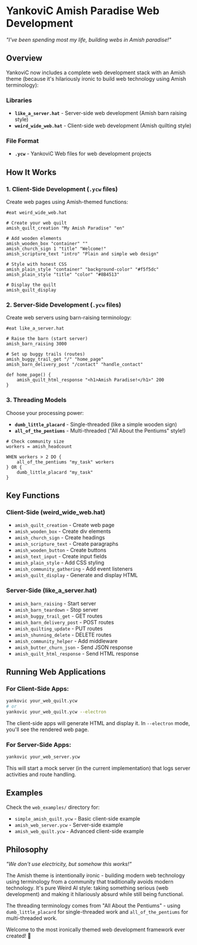 # YankoviC Amish Paradise Web Development

*"I've been spending most my life, building webs in Amish paradise!"*

## Overview

YankoviC now includes a complete web development stack with an Amish theme (because it's hilariously ironic to build web technology using Amish terminology):

### Libraries
- **`like_a_server.hat`** - Server-side web development (Amish barn raising style)
- **`weird_wide_web.hat`** - Client-side web development (Amish quilting style)

### File Format
- **`.ycw`** - YankoviC Web files for web development projects

## How It Works

### 1. Client-Side Development (`.ycw` files)

Create web pages using Amish-themed functions:

```yankovic
#eat weird_wide_web.hat

# Create your web quilt
amish_quilt_creation "My Amish Paradise" "en"

# Add wooden elements
amish_wooden_box "container" ""
amish_church_sign 1 "title" "Welcome!"
amish_scripture_text "intro" "Plain and simple web design"

# Style with honest CSS
amish_plain_style "container" "background-color" "#f5f5dc"
amish_plain_style "title" "color" "#8B4513"

# Display the quilt
amish_quilt_display
```

### 2. Server-Side Development (`.ycw` files)

Create web servers using barn-raising terminology:

```yankovic
#eat like_a_server.hat

# Raise the barn (start server)
amish_barn_raising 3000

# Set up buggy trails (routes)
amish_buggy_trail_get "/" "home_page"
amish_barn_delivery_post "/contact" "handle_contact"

def home_page() {
    amish_quilt_html_response "<h1>Amish Paradise!</h1>" 200
}
```

### 3. Threading Models

Choose your processing power:
- **`dumb_little_placard`** - Single-threaded (like a simple wooden sign)
- **`all_of_the_pentiums`** - Multi-threaded ("All About the Pentiums" style!)

```yankovic
# Check community size
workers = amish_headcount

WHEN workers > 2 DO {
    all_of_the_pentiums "my_task" workers
} OR {
    dumb_little_placard "my_task"
}
```

## Key Functions

### Client-Side (weird_wide_web.hat)
- `amish_quilt_creation` - Create web page
- `amish_wooden_box` - Create div elements
- `amish_church_sign` - Create headings
- `amish_scripture_text` - Create paragraphs
- `amish_wooden_button` - Create buttons
- `amish_text_input` - Create input fields
- `amish_plain_style` - Add CSS styling
- `amish_community_gathering` - Add event listeners
- `amish_quilt_display` - Generate and display HTML

### Server-Side (like_a_server.hat)
- `amish_barn_raising` - Start server
- `amish_barn_teardown` - Stop server
- `amish_buggy_trail_get` - GET routes
- `amish_barn_delivery_post` - POST routes
- `amish_quilting_update` - PUT routes
- `amish_shunning_delete` - DELETE routes
- `amish_community_helper` - Add middleware
- `amish_butter_churn_json` - Send JSON response
- `amish_quilt_html_response` - Send HTML response

## Running Web Applications

### For Client-Side Apps:
```bash
yankovic your_web_quilt.ycw
# or
yankovic your_web_quilt.ycw --electron
```

The client-side apps will generate HTML and display it. In `--electron` mode, you'll see the rendered web page.

### For Server-Side Apps:
```bash
yankovic your_web_server.ycw
```

This will start a mock server (in the current implementation) that logs server activities and route handling.

## Examples

Check the `web_examples/` directory for:
- `simple_amish_quilt.ycw` - Basic client-side example
- `amish_web_server.ycw` - Server-side example
- `amish_web_quilt.ycw` - Advanced client-side example

## Philosophy

*"We don't use electricity, but somehow this works!"*

The Amish theme is intentionally ironic - building modern web technology using terminology from a community that traditionally avoids modern technology. It's pure Weird Al style: taking something serious (web development) and making it hilariously absurd while still being functional.

The threading terminology comes from "All About the Pentiums" - using `dumb_little_placard` for single-threaded work and `all_of_the_pentiums` for multi-threaded work.

Welcome to the most ironically themed web development framework ever created! 🎪
